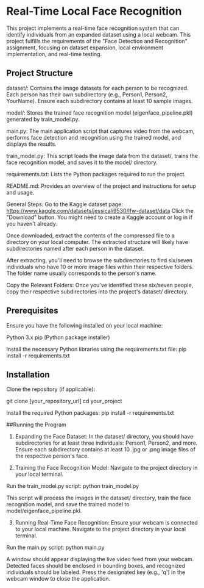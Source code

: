 # Real-Time Local Face Recognition

This project implements a real-time face recognition system that can identify individuals from an expanded dataset using a local webcam. This project fulfills the requirements of the "Face Detection and Recognition" assignment, focusing on dataset expansion, local environment implementation, and real-time testing.

## Project Structure

dataset/: Contains the image datasets for each person to be recognized. Each person has their own subdirectory (e.g., Person1, Person2, YourName). Ensure each subdirectory contains at least 10 sample images.

model/: Stores the trained face recognition model (eigenface_pipeline.pkl) generated by train_model.py.

main.py: The main application script that captures video from the webcam, performs face detection and recognition using the trained model, and displays the results.

train_model.py: This script loads the image data from the dataset/, trains the face recognition model, and saves it to the model/ directory.

requirements.txt: Lists the Python packages required to run the project.

README.md: Provides an overview of the project and instructions for setup and usage.

General Steps:
Go to the Kaggle dataset page: https://www.kaggle.com/datasets/jessicali9530/lfw-dataset/data
Click the "Download" button. You might need to create a Kaggle account or log in if you haven't already.

Once downloaded, extract the contents of the compressed file to a directory on your local computer. The extracted structure will likely have subdirectories named after each person in the dataset.

After extracting, you'll need to browse the subdirectories to find six/seven individuals who have 10 or more image files within their respective folders. The folder name usually corresponds to the person's name.

Copy the Relevant Folders: Once you've identified these six/seven people, copy their respective subdirectories into the project's dataset/ directory.

## Prerequisites

Ensure you have the following installed on your local machine:

Python 3.x
pip (Python package installer)

Install the necessary Python libraries using the requirements.txt file:
pip install -r requirements.txt

## Installation

Clone the repository (if applicable):

git clone [your_repository_url]
cd your_project

Install the required Python packages:
pip install -r requirements.txt

##Running the Program

1. Expanding the Face Dataset:
   In the dataset/ directory, you should have subdirectories for at least three individuals: Person1, Person2, and more. Ensure each subdirectory contains at least 10 .jpg or .png image files of the respective person's face.

2. Training the Face Recognition Model:
   Navigate to the project directory in your local terminal.

Run the train_model.py script:
python train_model.py

This script will process the images in the dataset/ directory, train the face recognition model, and save the trained model to model/eigenface_pipeline.pkl.

3. Running Real-Time Face Recognition:
   Ensure your webcam is connected to your local machine.
   Navigate to the project directory in your local terminal.

Run the main.py script:
python main.py

A window should appear displaying the live video feed from your webcam. Detected faces should be enclosed in bounding boxes, and recognized individuals should be labeled. Press the designated key (e.g., 'q') in the webcam window to close the application.
